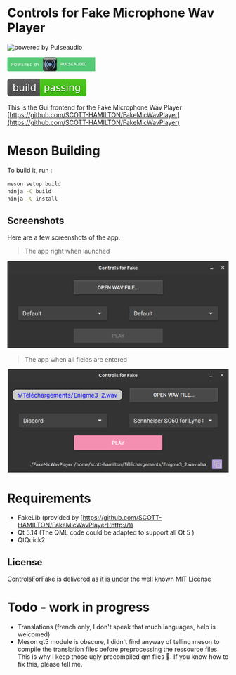 # Controls for Fake Microphone Wav Player

![powered by Pulseaudio](https://www.freedesktop.org/software/pulseaudio/logo.png)

![Powered by Pulseaudio](icons/powered_by_pulseaudio.png)


![Build Passing](icons/buld-passing.svg)

This is the Gui frontend for the Fake Microphone Wav Player [https://github.com/SCOTT-HAMILTON/FakeMicWavPlayer](https://github.com/SCOTT-HAMILTON/FakeMicWavPlayer)


# Meson Building 
  To build it, run : 
  ```sh
  meson setup build
  ninja -C build
  ninja -C install
  ```

## Screenshots
Here are a few screenshots of the app.

 > The app right when launched

![App screen shot, no action done](screens/app-noaction.jpg)

 > The app when all fields are entered
 
![App screen shot, all fields entered](screens/app-fields-entered.jpg)

	

# Requirements
 - FakeLib (provided by [https://github.com/SCOTT-HAMILTON/FakeMicWavPlayer](http://))
 - Qt 5.14 (The QML code could be adapted to support all Qt 5 )
 - QtQuick2

License
----
ControlsForFake is delivered as it is under the well known MIT License

# Todo - work in progress

 * Translations (french only, I don't speak that much languages, help is welcomed)
 * Meson qt5 module is obscure, I didn't find anyway of telling meson to compile the 
 translation files before preprocessing the ressource files. This is why I keep those
 ugly precompiled qm files 🤮. If you know how to fix this, please tell me.


[//]: # (These are reference links used in the body of this note and get stripped out when the markdown processor does its job. There is no need to format nicely because it shouldn't be seen. Thanks SO - http://stackoverflow.com/questions/4823468/store-comments-in-markdown-syntax)
   [meson manual]: <https://mesonbuild.com/Manual.html>

